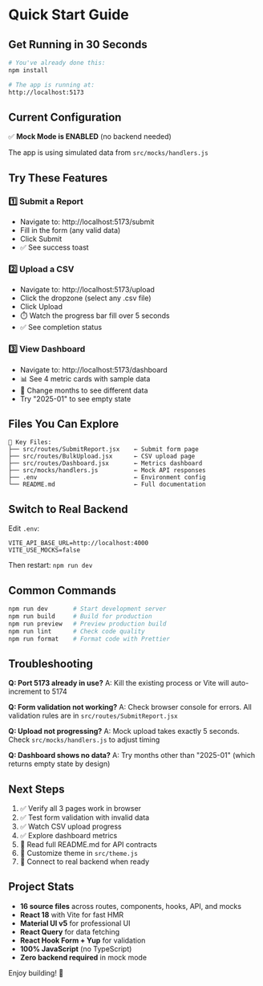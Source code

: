 # Quick Start Guide

## Get Running in 30 Seconds

```bash
# You've already done this:
npm install

# The app is running at:
http://localhost:5173
```

## Current Configuration

✅ **Mock Mode is ENABLED** (no backend needed)

The app is using simulated data from `src/mocks/handlers.js`

## Try These Features

### 1️⃣ Submit a Report
- Navigate to: http://localhost:5173/submit
- Fill in the form (any valid data)
- Click Submit
- ✅ See success toast

### 2️⃣ Upload a CSV
- Navigate to: http://localhost:5173/upload
- Click the dropzone (select any .csv file)
- Click Upload
- ⏱️ Watch the progress bar fill over 5 seconds
- ✅ See completion status

### 3️⃣ View Dashboard
- Navigate to: http://localhost:5173/dashboard
- 📊 See 4 metric cards with sample data
- 🔄 Change months to see different data
- Try "2025-01" to see empty state

## Files You Can Explore

```
📂 Key Files:
├── src/routes/SubmitReport.jsx    ← Submit form page
├── src/routes/BulkUpload.jsx      ← CSV upload page
├── src/routes/Dashboard.jsx       ← Metrics dashboard
├── src/mocks/handlers.js          ← Mock API responses
├── .env                           ← Environment config
└── README.md                      ← Full documentation
```

## Switch to Real Backend

Edit `.env`:
```env
VITE_API_BASE_URL=http://localhost:4000
VITE_USE_MOCKS=false
```

Then restart: `npm run dev`

## Common Commands

```bash
npm run dev       # Start development server
npm run build     # Build for production
npm run preview   # Preview production build
npm run lint      # Check code quality
npm run format    # Format code with Prettier
```

## Troubleshooting

**Q: Port 5173 already in use?**
A: Kill the existing process or Vite will auto-increment to 5174

**Q: Form validation not working?**
A: Check browser console for errors. All validation rules are in `src/routes/SubmitReport.jsx`

**Q: Upload not progressing?**
A: Mock upload takes exactly 5 seconds. Check `src/mocks/handlers.js` to adjust timing

**Q: Dashboard shows no data?**
A: Try months other than "2025-01" (which returns empty state by design)

## Next Steps

1. ✅ Verify all 3 pages work in browser
2. ✅ Test form validation with invalid data
3. ✅ Watch CSV upload progress
4. ✅ Explore dashboard metrics
5. 📖 Read full README.md for API contracts
6. 🎨 Customize theme in `src/theme.js`
7. 🔌 Connect to real backend when ready

## Project Stats

- **16 source files** across routes, components, hooks, API, and mocks
- **React 18** with Vite for fast HMR
- **Material UI v5** for professional UI
- **React Query** for data fetching
- **React Hook Form + Yup** for validation
- **100% JavaScript** (no TypeScript)
- **Zero backend required** in mock mode

Enjoy building! 🚀
